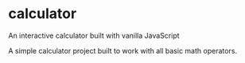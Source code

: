 # calculator
An interactive calculator built with vanilla JavaScript

A simple calculator project built to work with all basic math operators.